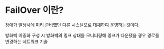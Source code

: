 # FailOver 이란?

장애가 발생시에 미리 준비했던 다른 시스템으로 대체하여 운영하는것이다.


방화벽 이중화 구성 시 방화벽의 링크 상태를 모니터링해 링크가 다운됐을 경우 경로를 변경하는 네트워크 기술

